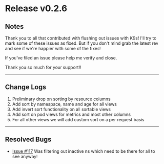 # Release v0.2.6

## Notes

Thank you to all that contributed with flushing out issues with K9s! I'll try
to mark some of these issues as fixed. But if you don't mind grab the latest
rev and see if we're happier with some of the fixes!

If you've filed an issue please help me verify and close.

Thank you so much for your support!!

---

## Change Logs

1. Preliminary drop on sorting by resource columns
2. Add sort by namespace, name and age for all views
3. Add invert sort functionality on all sortable views
4. Add sort on pod views for metrics and most other columns
5. For all other views we will add custom sort on a per request basis


---

## Resolved Bugs

+ [Issue #117](https://github.com/derailed/k9s/issues/117)
  Was filtering out inactive ns which need to be there for all to see anyway!
